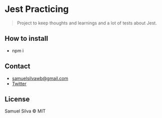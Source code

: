 # Jest Practicing

> Project to keep thoughts and learnings and a lot of tests about Jest.

## How to install

- npm i

## Contact

- samuelsilvawb@gmail.com
- [Twitter](https://twitter.com/samuelsilvadev)

## License

Samuel Silva &copy; MIT

